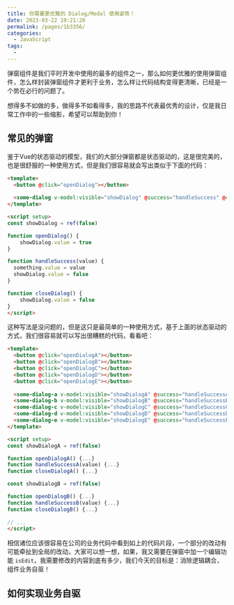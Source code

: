 ```yaml
---
title: 你需要更优雅的 Dialog/Modal 使用姿势！
date: 2023-03-22 19:21:28
permalink: /pages/1b3356/
categories:
  - JavaScript
tags:
  - 
---
```


弹窗组件是我们平时开发中使用的最多的组件之一，那么如何更优雅的使用弹窗组件，怎么样封装弹窗组件才更利于业务，怎么样让代码结构变得更清晰，已经是一个势在必行的问题了。

想得多不如做的多，做得多不如看得多，我的思路不代表最优秀的设计，仅是我日常工作中的一些缩影，希望可以帮助到你！

## 常见的弹窗

鉴于Vue的状态驱动的模型，我们的大部分弹窗都是状态驱动的，这是很完美的，也是很舒服的一种使用方式，但是我们很容易就会写出类似于下面的代码：

```html
<template>
  <button @click="openDialog"></button>
  
  <some-dialog v-model:visible="showDialog" @success="handleSuccess" @close="closeDialog" />
</template>

<script setup>
const showDialog = ref(false)

function openDialog() {
    showDialog.value = true
}

function handleSuccess(value) {
  something.value = value
  showDialog.value = false
}

function closeDialog() {
    showDialog.value = false
}
</script>
```

这种写法是没问题的，但是这只是最简单的一种使用方式，基于上面的状态驱动的方式，我们很容易就可以写出很糟糕的代码，看看吧：
```html
<template>
  <button @click="openDialogA"></button>
  <button @click="openDialogB"></button>
  <button @click="openDialogC"></button>
  <button @click="openDialogD"></button>
  <button @click="openDialogE"></button>
  
  <some-dialog-a v-model:visible="showDialogA" @success="handleSuccessA" @close="closeDialogA" />
  <some-dialog-b v-model:visible="showDialogB" @success="handleSuccessB" @close="closeDialogB" />
  <some-dialog-c v-model:visible="showDialogC" @success="handleSuccessC" @close="closeDialogC" />
  <some-dialog-d v-model:visible="showDialogD" @success="handleSuccessD" @close="closeDialogD" />
  <some-dialog-e v-model:visible="showDialogE" @success="handleSuccessE" @close="closeDialogE" />
</template>

<script setup>
const showDialogA = ref(false)

function openDialogA() {...}
function handleSuccessA(value) {...}
function closeDialogA() {...}

const showDialogB = ref(false)

function openDialogB() {...}
function handleSuccessB(value) {...}
function closeDialogB() {...}
  
// ...
</script>
```

相信诸位应该很容易在公司的业务代码中看到如上的代码片段，一个部分的改动有可能牵扯到全局的改动，大家可以想一想，如果，我又需要在弹窗中加一个编辑功能 `isEdit`，我需要修改的内容到底有多少，我们今天的目标是：消除逻辑耦合，组件业务自驱！

## 如何实现业务自驱
